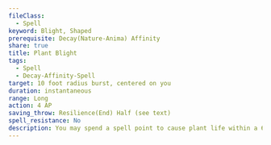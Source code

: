 ```yaml
---
fileClass:
  - Spell
keyword: Blight, Shaped
prerequisite: Decay(Nature-Anima) Affinity
share: true
title: Plant Blight
tags:
  - Spell
  - Decay-Affinity-Spell
target: 10 foot radius burst, centered on you
duration: instantaneous
range: Long
action: 4 AP
saving_throw: Resilience(End) Half (see text)
spell_resistance: No
description: You may spend a spell point to cause plant life within a 60 foot line, or 10 foot radius to shrink in size to about ⅓  their normal size, becoming untangled and less bushy. You may also designate portions of the area that are not affected. The vegetation affected by this may look as if it was carefully pruned and trimmed or as if it has withered (caster’s choice). This has no effect on plant creatures.<br><br>If cast upon plantlife that was magically created (such as the grasping vines spell) you may make an opposed SPB check to dispel the magically enhanced plantlife.<br><br>At 4th BCB this ability may be used to diminish plant life to the extent it removes plant-based cover or concealment provided by trees and undergrowth.<br><br>Plant creatures within the area of this spell begin to wither, taking 1d6 untyped damage per BCB. A failed Resilience(End) save attack deals half damage.
---
```


